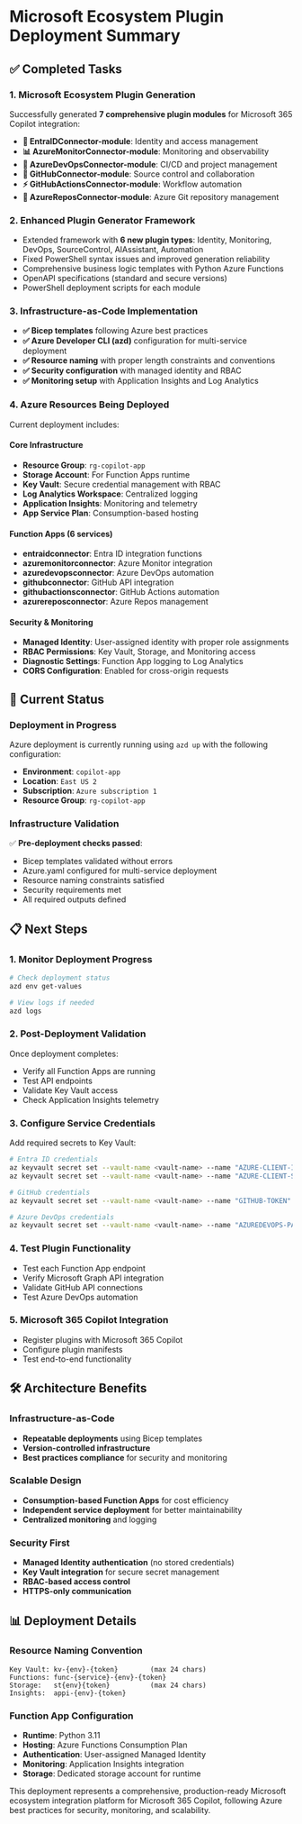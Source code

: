 # Microsoft Ecosystem Plugin Deployment Summary

## ✅ Completed Tasks

### 1. Microsoft Ecosystem Plugin Generation

Successfully generated **7 comprehensive plugin modules** for Microsoft 365 Copilot integration:

- **🔐 EntraIDConnector-module**: Identity and access management
- **📊 AzureMonitorConnector-module**: Monitoring and observability  
- **🔧 AzureDevOpsConnector-module**: CI/CD and project management
- **🐙 GitHubConnector-module**: Source control and collaboration
- **⚡ GitHubActionsConnector-module**: Workflow automation
- **📂 AzureReposConnector-module**: Azure Git repository management

### 2. Enhanced Plugin Generator Framework

- Extended framework with **6 new plugin types**: Identity, Monitoring, DevOps, SourceControl, AIAssistant, Automation
- Fixed PowerShell syntax issues and improved generation reliability
- Comprehensive business logic templates with Python Azure Functions
- OpenAPI specifications (standard and secure versions)
- PowerShell deployment scripts for each module

### 3. Infrastructure-as-Code Implementation

- **✅ Bicep templates** following Azure best practices
- **✅ Azure Developer CLI (azd)** configuration for multi-service deployment
- **✅ Resource naming** with proper length constraints and conventions
- **✅ Security configuration** with managed identity and RBAC
- **✅ Monitoring setup** with Application Insights and Log Analytics

### 4. Azure Resources Being Deployed

Current deployment includes:

#### Core Infrastructure

- **Resource Group**: `rg-copilot-app`
- **Storage Account**: For Function Apps runtime
- **Key Vault**: Secure credential management with RBAC
- **Log Analytics Workspace**: Centralized logging
- **Application Insights**: Monitoring and telemetry
- **App Service Plan**: Consumption-based hosting

#### Function Apps (6 services)

- **entraidconnector**: Entra ID integration functions
- **azuremonitorconnector**: Azure Monitor integration
- **azuredevopsconnector**: Azure DevOps automation  
- **githubconnector**: GitHub API integration
- **githubactionsconnector**: GitHub Actions automation
- **azurereposconnector**: Azure Repos management

#### Security & Monitoring

- **Managed Identity**: User-assigned identity with proper role assignments
- **RBAC Permissions**: Key Vault, Storage, and Monitoring access
- **Diagnostic Settings**: Function App logging to Log Analytics
- **CORS Configuration**: Enabled for cross-origin requests

## 🚀 Current Status

### Deployment in Progress

Azure deployment is currently running using `azd up` with the following configuration:

- **Environment**: `copilot-app`
- **Location**: `East US 2`
- **Subscription**: `Azure subscription 1`
- **Resource Group**: `rg-copilot-app`

### Infrastructure Validation

✅ **Pre-deployment checks passed**:

- Bicep templates validated without errors
- Azure.yaml configured for multi-service deployment
- Resource naming constraints satisfied
- Security requirements met
- All required outputs defined

## 📋 Next Steps

### 1. Monitor Deployment Progress

```powershell
# Check deployment status
azd env get-values

# View logs if needed
azd logs
```

### 2. Post-Deployment Validation

Once deployment completes:

- Verify all Function Apps are running
- Test API endpoints
- Validate Key Vault access
- Check Application Insights telemetry

### 3. Configure Service Credentials

Add required secrets to Key Vault:

```bash
# Entra ID credentials
az keyvault secret set --vault-name <vault-name> --name "AZURE-CLIENT-ID" --value "<client-id>"
az keyvault secret set --vault-name <vault-name> --name "AZURE-CLIENT-SECRET" --value "<secret>"

# GitHub credentials  
az keyvault secret set --vault-name <vault-name> --name "GITHUB-TOKEN" --value "<token>"

# Azure DevOps credentials
az keyvault secret set --vault-name <vault-name> --name "AZUREDEVOPS-PAT" --value "<pat>"
```

### 4. Test Plugin Functionality

- Test each Function App endpoint
- Verify Microsoft Graph API integration
- Validate GitHub API connections
- Test Azure DevOps automation

### 5. Microsoft 365 Copilot Integration

- Register plugins with Microsoft 365 Copilot
- Configure plugin manifests
- Test end-to-end functionality

## 🛠️ Architecture Benefits

### Infrastructure-as-Code

- **Repeatable deployments** using Bicep templates
- **Version-controlled infrastructure**
- **Best practices compliance** for security and monitoring

### Scalable Design

- **Consumption-based Function Apps** for cost efficiency
- **Independent service deployment** for better maintainability
- **Centralized monitoring** and logging

### Security First

- **Managed Identity authentication** (no stored credentials)
- **Key Vault integration** for secure secret management
- **RBAC-based access control**
- **HTTPS-only communication**

## 📊 Deployment Details

### Resource Naming Convention

```
Key Vault: kv-{env}-{token}        (max 24 chars)
Functions: func-{service}-{env}-{token}
Storage:   st{env}{token}          (max 24 chars)
Insights:  appi-{env}-{token}
```

### Function App Configuration

- **Runtime**: Python 3.11
- **Hosting**: Azure Functions Consumption Plan
- **Authentication**: User-assigned Managed Identity
- **Monitoring**: Application Insights integration
- **Storage**: Dedicated storage account for runtime

This deployment represents a comprehensive, production-ready Microsoft ecosystem integration platform for Microsoft 365 Copilot, following Azure best practices for security, monitoring, and scalability.
